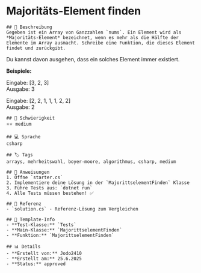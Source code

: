 # Majoritäts-Element finden

    ## 📝 Beschreibung
    Gegeben ist ein Array von Ganzzahlen `nums`. Ein Element wird als *Majoritäts-Element* bezeichnet, wenn es mehr als die Hälfte der Elemente im Array ausmacht. Schreibe eine Funktion, die dieses Element findet und zurückgibt.

Du kannst davon ausgehen, dass ein solches Element immer existiert.

**Beispiele:**

Eingabe: [3, 2, 3]  
Ausgabe: 3

Eingabe: [2, 2, 1, 1, 1, 2, 2]  
Ausgabe: 2

    ## 🎯 Schwierigkeit
    ⭐⭐ medium

    ## 💻 Sprache
    csharp

    ## 🏷️ Tags
    arrays, mehrheitswahl, boyer-moore, algorithmus, csharp, medium

    ## 🚀 Anweisungen
    1. Öffne `starter.cs`
    2. Implementiere deine Lösung in der `MajorittselementFinden` Klasse
    3. Führe Tests aus: `dotnet run`
    4. Alle Tests müssen bestehen! ✅

    ## 📖 Referenz
    - `solution.cs` - Referenz-Lösung zum Vergleichen

    ## 🔧 Template-Info
    - **Test-Klasse:** `Tests`
    - **Main-Klasse:** `MajorittselementFinden`
    - **Funktion:** `MajorittselementFinden`

    ## 📊 Details
    - **Erstellt von:** Jodo2410
    - **Erstellt am:** 25.6.2025
    - **Status:** approved

    
    